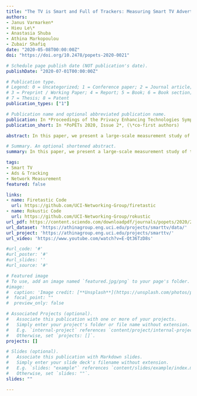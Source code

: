 ```yaml
---
title: "The TV is Smart and Full of Trackers: Measuring Smart TV Advertising and Tracking"
authors:
- Janus Varmarken*
- Hieu Le\*
- Anastasia Shuba
- Athina Markopoulou
- Zubair Shafiq
date: "2020-05-08T00:00:00Z"
doi: "https://doi.org/10.2478/popets-2020-0021"

# Schedule page publish date (NOT publication's date).
publishDate: "2020-07-01T00:00:00Z"

# Publication type.
# Legend: 0 = Uncategorized; 1 = Conference paper; 2 = Journal article;
# 3 = Preprint / Working Paper; 4 = Report; 5 = Book; 6 = Book section;
# 7 = Thesis; 8 = Patent
publication_types: ["1"]

# Publication name and optional abbreviated publication name.
publication: In *Proceedings of the Privacy Enhancing Technologies Symposium (PoPETs 2020, Issue 2)*
publication_short: In *PoPETs 2020, Issue 2*, (\*co-first authors)

abstract: In this paper, we present a large-scale measurement study of the smart TV advertising and tracking ecosystem. First, we illuminate the network behavior of smart TVs as used in the wild by analyzing network traffic collected from residential gateways. We find that smart TVs connect to well-known and platform-specific advertising and tracking services (ATSes). Second, we design and implement software tools that systematically explore and collect traffic from the top-1000 apps on two popular smart TV platforms, Roku and Amazon Fire TV. We discover that a subset of apps communicate with a large number of ATSes, and that some ATS organizations only appear on certain platforms, showing a possible segmentation of the smart TV ATS ecosystem across platforms. Third, we evaluate the (in)effectiveness of DNS-based blocklists in preventing smart TVs from accessing ATSes. We highlight that even smart TV-specific blocklists suffer from missed ads and incur functionality breakage. Finally, we examine our Roku and Fire TV datasets for exposure of personally identifiable information (PII) and find that hundreds of apps exfiltrate PII to third parties and platform domains. We also find evidence that some apps send the advertising ID alongside static PII values, effectively eliminating the user’s ability to opt out of ad personalization.

# Summary. An optional shortened abstract.
summary: In this paper, we present a large-scale measurement study of the smart TV advertising and tracking ecosystem. 

tags:
- Smart TV
- Ads & Tracking
- Network Measurement
featured: false

links:
- name: Firetastic Code
  url: https://github.com/UCI-Networking-Group/firetastic
- name: Rokustic Code
  url: https://github.com/UCI-Networking-Group/rokustic
url_pdf: https://content.sciendo.com/downloadpdf/journals/popets/2020/2/article-p129.xml
url_dataset: 'https://athinagroup.eng.uci.edu/projects/smarttv/data/'
url_project: 'https://athinagroup.eng.uci.edu/projects/smarttv/'
url_video: 'https://www.youtube.com/watch?v=E-Qt36TzD8s'

#url_code: '#'
#url_poster: '#'
#url_slides: ''
#url_source: '#'

# Featured image
# To use, add an image named `featured.jpg/png` to your page's folder. 
#image:
#  caption: 'Image credit: [**Unsplash**](https://unsplash.com/photos/pLCdAaMFLTE)'
#  focal_point: ""
#  preview_only: false

# Associated Projects (optional).
#   Associate this publication with one or more of your projects.
#   Simply enter your project's folder or file name without extension.
#   E.g. `internal-project` references `content/project/internal-project/index.md`.
#   Otherwise, set `projects: []`.
projects: []

# Slides (optional).
#   Associate this publication with Markdown slides.
#   Simply enter your slide deck's filename without extension.
#   E.g. `slides: "example"` references `content/slides/example/index.md`.
#   Otherwise, set `slides: ""`.
slides: ""

---
```



